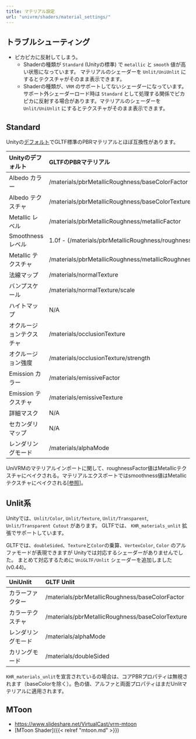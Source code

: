 ```yaml
---
title: マテリアル設定
url: "univrm/shaders/material_settings/"
---
```


## トラブルシューティング

* ピカピカに反射してしまう。
    * Shaderの種類が `Standard` (Unityの標準) で `metallic` と `smooth` 値が高い状態になっています。 マテリアルのシェーダーを `Unlit/UniUnlit` にするとテクスチャがそのまま表示できます。
    * Shaderの種類が、`VRM` のサポートしてないシェーダーになっています。サポート外シェーダーロード時は `Standard` として処理する関係でピカピカに反射する場合があります。マテリアルのシェーダーを `Unlit/UniUnlit` にするとテクスチャがそのまま表示できます。

## Standard
Unityの[デフォルト](https://docs.unity3d.com/ja/2019.3/Manual/StandardShaderMaterialParameters.html)でGLTF標準のPBRマテリアルとほぼ互換性があります。

| Unityのデフォルト        | GLTFのPBRマテリアル                                       |
|:------------------------|:---------------------------------------------------------|
| Albedo カラー            | /materials/pbrMetallicRoughness/baseColorFactor          |
| Albedo テクスチャ        | /materials/pbrMetallicRoughness/baseColorTexture         |
| Metallic レベル          | /materials/pbrMetallicRoughness/metallicFactor           |
| Smoothness レベル        | 1.0f - (/materials/pbrMetallicRoughness/roughnessFactor) |
| Metallic テクスチャ      | /materials/pbrMetallicRoughness/metallicRoughnessTexture |
| 法線マップ               | /materials/normalTexture                                 |
| バンプスケール           | /materials/normalTexture/scale                           |
| ハイトマップ             | N/A                                                      |
| オクルージョンテクスチャ  | /materials/occlusionTexture                              |
| オクルージョン強度       | /materials/occlusionTexture/strength                     |
| Emission カラー         | /materials/emissiveFactor                                |
| Emission テクスチャ      | /materials/emissiveTexture                               |
| 詳細マスク               | N/A                                                      |
| セカンダリマップ         | N/A                                                      |
| レンダリングモード       | /materials/alphaMode                                      |

UniVRMのマテリアルインポートに関して、roughnessFactor値はMetallicテクスチャにベイクされる。マテリアルエクスポートではsmoothness値はMetallicテクスチャにベイクされる[[参照]](https://github.com/vrm-c/UniVRM/pull/222)。

## Unlit系
Unityでは、`Unlit/Color`, `Unlit/Texture`, `Unlit/Transparent`, `Unlit/Transparent Cutout` があります。
GLTFでは、 `KHR_materials_unlit` 拡張でサポートしています。

GLTFでは、`doubleSided`、`Texture`と`Color`の乗算、`VertexColor`, `Color` のアルファモードが表現できますが Unityでは対応するシェーダーがありませんでした。
まとめて対応するために `UniGLTF/Unlit` シェーダーを追加しました(v0.44)。

| UniUnlit            | GLTF Unlit                                               |
|:--------------------|:---------------------------------------------------------|
| カラーファクター     | /materials/pbrMetallicRoughness/baseColorFactor          |
| カラーテクスチャ    | /materials/pbrMetallicRoughness/baseColorTexture          |
| レンダリングモード   | /materials/alphaMode                                     |
| カリングモード       | /materials/doubleSided                                   |

`KHR_materials_unlit`を宣言されているの場合は、コアPBRプロパティは無視されます（baseColorを除く）。色の値、アルファと両面プロパティはまだUnlitマテリアルに適用されます。

## MToon
* https://www.slideshare.net/VirtualCast/vrm-mtoon
* [MToon Shader]({{< relref "mtoon.md" >}})  
